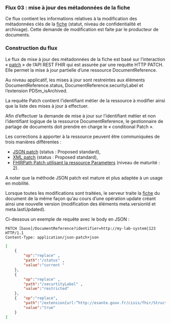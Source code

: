 ### Flux 03 : mise à jour des métadonnées de la fiche

Ce flux contient les informations relatives à la modification des métadonnées clés de la [fiche](StructureDefinition-PDSmComprehensiveDocumentReference.html) (statut, niveau de confidentialité et archivage). Cette demande de modification est faite par le producteur de documents. 

### Construction du flux 

Le flux de mise à jour des métadonnées de la fiche est basé sur l’interaction « [patch](https://www.hl7.org/fhir/http.html#patch) » de l’API REST FHIR qui est assurée par une requête HTTP PATCH. Elle permet la mise à jour partielle d’une ressource DocumentReference.

Au niveau applicatif, les mises à jour sont restreintes aux éléments DocumentReference.status, DocumentReference.securityLabel et l’extension PDSm_isArchived.

La requête Patch contient l’identifiant métier de la ressource à modifier ainsi que la liste des mises à jour à effectuer.

Afin d’effectuer la demande de mise à jour sur l’identifiant métier et non l’identifiant logique de la ressource DocumentReference, le gestionnaire de partage de documents doit prendre en charge le « conditional Patch ».

Les corrections à apporter à la ressource peuvent être communiquées de trois manières différentes :
* [JSON patch](https://datatracker.ietf.org/doc/html/rfc6902) (status : Proposed standard),
* [XML patch](https://datatracker.ietf.org/doc/html/rfc5261) (status : Proposed standard),
* [FHIRPath Patch utilisant la ressource Parameters](https://www.hl7.org/fhir/fhirpatch.html) (niveau de maturité : 2).

A noter que la méthode JSON patch est mature et plus adaptée à un usage en mobilité.

Lorsque toutes les modifications sont traitées, le serveur traite la [fiche](StructureDefinition-PDSmComprehensiveDocumentReference.html) du document de la même façon qu’au cours d’une opération update créant ainsi une nouvelle version (modification des éléments meta.versionId et meta.lastUpdated). 

Ci-dessous un exemple de requête avec le body en JSON : 
```
PATCH [base]/DocumentReference?identifier=http://my-lab-system|123 HTTP/1.1
Content-Type: application/json-patch+json
```

```json
[
    {
        "op":"replace" ,
        "path":"/status" ,
        "value":"current "
    },
    {
        "op":"replace" , 
        "path":"/securtityLabel" , 
        "value":"restricted"
    },
    {   "op":"replace",
        "path":"/extension[url:”http://esante.gouv.fr/cisis/fhir/StructureDefinition/PDSm_isArchived”]/valueBoolean", 
        "value":"true"
    }
]
```